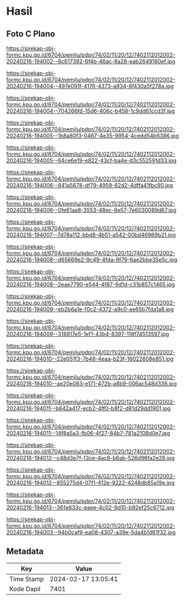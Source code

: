 # Hasil

## Foto C Plano

https://sirekap-obj-formc.kpu.go.id/6704/pemilu/pdpr/74/02/11/20/12/7402112012002-20240216-194002--8c617392-6f4b-46ac-8a28-eab2649180ef.jpg

https://sirekap-obj-formc.kpu.go.id/6704/pemilu/pdpr/74/02/11/20/12/7402112012002-20240216-194004--497e091f-4176-4373-a934-8f430a5f278a.jpg

https://sirekap-obj-formc.kpu.go.id/6704/pemilu/pdpr/74/02/11/20/12/7402112012002-20240216-194004--704266fd-15d6-406c-b458-1c9dd61ccd3f.jpg

https://sirekap-obj-formc.kpu.go.id/6704/pemilu/pdpr/74/02/11/20/12/7402112012002-20240216-194005--1b8a80f3-0467-4e35-9954-4cedd54b6386.jpg

https://sirekap-obj-formc.kpu.go.id/6704/pemilu/pdpr/74/02/11/20/12/7402112012002-20240216-194005--64ce6e19-e822-43cf-ba4e-d3c552591d33.jpg

https://sirekap-obj-formc.kpu.go.id/6704/pemilu/pdpr/74/02/11/20/12/7402112012002-20240216-194006--841a5678-df79-4959-82d2-4dffa41fbc90.jpg

https://sirekap-obj-formc.kpu.go.id/6704/pemilu/pdpr/74/02/11/20/12/7402112012002-20240216-194006--0fe61aa8-3553-48ec-8e57-7e6030089d67.jpg

https://sirekap-obj-formc.kpu.go.id/6704/pemilu/pdpr/74/02/11/20/12/7402112012002-20240216-194007--7d78a112-bbd8-4b51-a542-00bd46989b21.jpg

https://sirekap-obj-formc.kpu.go.id/6704/pemilu/pdpr/74/02/11/20/12/7402112012002-20240216-194008--d65669e2-9c49-4fda-9f79-6ae2bbe35e5c.jpg

https://sirekap-obj-formc.kpu.go.id/6704/pemilu/pdpr/74/02/11/20/12/7402112012002-20240216-194008--2eae7790-e544-4f87-9d1d-c31b857c1465.jpg

https://sirekap-obj-formc.kpu.go.id/6704/pemilu/pdpr/74/02/11/20/12/7402112012002-20240216-194009--eb2b6a1e-f0c2-4372-a9c0-ae65b7fda1a8.jpg

https://sirekap-obj-formc.kpu.go.id/6704/pemilu/pdpr/74/02/11/20/12/7402112012002-20240216-194009--318817e5-1ef1-43b4-8397-118f74513597.jpg

https://sirekap-obj-formc.kpu.go.id/6704/pemilu/pdpr/74/02/11/20/12/7402112012002-20240216-194010--22e051f3-7b48-4eaa-b23f-16022608e851.jpg

https://sirekap-obj-formc.kpu.go.id/6704/pemilu/pdpr/74/02/11/20/12/7402112012002-20240216-194010--ae20e083-e171-472b-a8b9-006ac548d336.jpg

https://sirekap-obj-formc.kpu.go.id/6704/pemilu/pdpr/74/02/11/20/12/7402112012002-20240216-194011--b642a417-ecb2-4ff0-b8f2-d81d29dd1901.jpg

https://sirekap-obj-formc.kpu.go.id/6704/pemilu/pdpr/74/02/11/20/12/7402112012002-20240216-194011--14f8a5a3-fb06-4f27-84b7-781a2108d0e7.jpg

https://sirekap-obj-formc.kpu.go.id/6704/pemilu/pdpr/74/02/11/20/12/7402112012002-20240216-194012--c48d3e7f-13ce-4ac8-b6ab-526d96fa2e28.jpg

https://sirekap-obj-formc.kpu.go.id/6704/pemilu/pdpr/74/02/11/20/12/7402112012002-20240216-194012--855275d4-07f1-412e-9222-4248db85a19e.jpg

https://sirekap-obj-formc.kpu.go.id/6704/pemilu/pdpr/74/02/11/20/12/7402112012002-20240216-194013--361e833c-eaee-4c02-9d10-b92ef25c6712.jpg

https://sirekap-obj-formc.kpu.go.id/6704/pemilu/pdpr/74/02/11/20/12/7402112012002-20240216-194003--94b0caf9-ea08-4307-a39e-5da4b1d61f32.jpg


## Metadata

| Key        | Value               |
| ---------- | ------------------- |
| Time Stamp | 2024-02-17 13:05:41 |
| Kode Dapil | 7401                |



